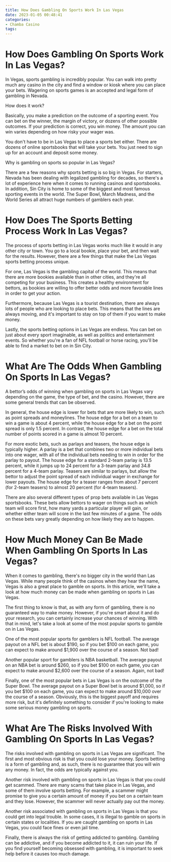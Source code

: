 ```yaml
---
title: How Does Gambling On Sports Work In Las Vegas
date: 2023-01-05 00:48:41
categories:
- Chamba Casino
tags:
---
```



#  How Does Gambling On Sports Work In Las Vegas?

In Vegas, sports gambling is incredibly popular. You can walk into pretty much any casino in the city and find a window or kiosk where you can place your bets. Wagering on sports games is an accepted and legal form of gambling in Nevada.

How does it work?

Basically, you make a prediction on the outcome of a sporting event. You can bet on the winner, the margin of victory, or dozens of other possible outcomes. If your prediction is correct, you win money. The amount you can win varies depending on how risky your wager was.

You don't have to be in Las Vegas to place a sports bet either. There are dozens of online sportsbooks that will take your bets. You just need to sign up for an account and deposit some money.

Why is gambling on sports so popular in Las Vegas?

There are a few reasons why sports betting is so big in Vegas. For starters, Nevada has been dealing with legalized gambling for decades, so there's a lot of experience here when it comes to running casinos and sportsbooks. In addition, Sin City is home to some of the biggest and most famous sporting events in the world. The Super Bowl, March Madness, and the World Series all attract huge numbers of gamblers each year.

#  How Does The Sports Betting Process Work In Las Vegas?

The process of sports betting in Las Vegas works much like it would in any other city or town. You go to a local bookie, place your bet, and then wait for the results. However, there are a few things that make the Las Vegas sports betting process unique.

For one, Las Vegas is the gambling capital of the world. This means that there are more bookies available than in other cities, and they're all competing for your business. This creates a healthy environment for bettors, as bookies are willing to offer better odds and more favorable lines in order to get your action.

Furthermore, because Las Vegas is a tourist destination, there are always lots of people who are looking to place bets. This means that the lines are always moving, and it's important to stay on top of them if you want to make money.

Lastly, the sports betting options in Las Vegas are endless. You can bet on just about every sport imaginable, as well as politics and entertainment events. So whether you're a fan of NFL football or horse racing, you'll be able to find a market to bet on in Sin City.

#  What Are The Odds When Gambling On Sports In Las Vegas?

A bettor’s odds of winning when gambling on sports in Las Vegas vary depending on the game, the type of bet, and the casino. However, there are some general trends that can be observed.

In general, the house edge is lower for bets that are more likely to win, such as point spreads and moneylines. The house edge for a bet on a team to win a game is about 4 percent, while the house edge for a bet on the point spread is only 1.5 percent. In contrast, the house edge for a bet on the total number of points scored in a game is almost 10 percent.

For more exotic bets, such as parlays and teasers, the house edge is typically higher. A parlay is a bet that combines two or more individual bets into one wager, with all of the individual bets needing to win in order for the parlay to payout. The house edge for a standard 2-team parlay is 13.5 percent, while it jumps up to 24 percent for a 3-team parlay and 34.8 percent for a 4-team parlay. Teasers are similar to parlays, but allow the bettor to adjust the point spread of each individual wager in exchange for lower payouts. The house edge for a teaser ranges from about 7 percent (for 2-team teasers) to almost 20 percent (for 4-team teasers).

There are also several different types of prop bets available in Las Vegas sportsbooks. These bets allow bettors to wager on things such as which team will score first, how many yards a particular player will gain, or whether either team will score in the last few minutes of a game. The odds on these bets vary greatly depending on how likely they are to happen.

#  How Much Money Can Be Made When Gambling On Sports In Las Vegas?

When it comes to gambling, there's no bigger city in the world than Las Vegas. While many people think of the casinos when they hear the name, Vegas is also a great place to gamble on sports. In this article, we'll take a look at how much money can be made when gambling on sports in Las Vegas.

The first thing to know is that, as with any form of gambling, there is no guaranteed way to make money. However, if you're smart about it and do your research, you can certainly increase your chances of winning. With that in mind, let's take a look at some of the most popular sports to gamble on in Las Vegas.

One of the most popular sports for gamblers is NFL football. The average payout on a NFL bet is about $190, so if you bet $100 on each game, you can expect to make around $1,900 over the course of a season. Not bad!

Another popular sport for gamblers is NBA basketball. The average payout on an NBA bet is around $260, so if you bet $100 on each game, you can expect to make around $2,600 over the course of a season. Again, not bad!

Finally, one of the most popular bets in Las Vegas is on the outcome of the Super Bowl. The average payout on a Super Bowl bet is around $1,000, so if you bet $100 on each game, you can expect to make around $10,000 over the course of a season. Obviously, this is the biggest payoff and requires more risk, but it's definitely something to consider if you're looking to make some serious money gambling on sports.

#  What Are The Risks Involved With Gambling On Sports In Las Vegas?

The risks involved with gambling on sports in Las Vegas are significant. The first and most obvious risk is that you could lose your money. Sports betting is a form of gambling and, as such, there is no guarantee that you will win any money. In fact, the odds are typically against you.

Another risk involved with gambling on sports in Las Vegas is that you could get scammed. There are many scams that take place in Las Vegas, and some of them involve sports betting. For example, a scammer might promise to give you a certain amount of money if you bet on a certain team and they lose. However, the scammer will never actually pay out the money.

Another risk associated with gambling on sports in Las Vegas is that you could get into legal trouble. In some cases, it is illegal to gamble on sports in certain states or localities. If you are caught gambling on sports in Las Vegas, you could face fines or even jail time.

Finally, there is always the risk of getting addicted to gambling. Gambling can be addictive, and if you become addicted to it, it can ruin your life. If you find yourself becoming obsessed with gambling, it is important to seek help before it causes too much damage.